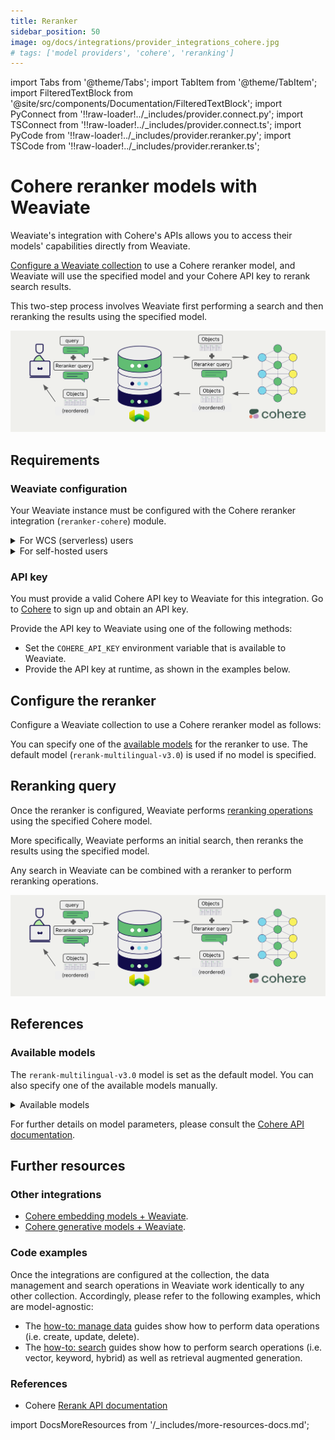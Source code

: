 ```yaml
---
title: Reranker
sidebar_position: 50
image: og/docs/integrations/provider_integrations_cohere.jpg
# tags: ['model providers', 'cohere', 'reranking']
---
```


import Tabs from '@theme/Tabs';
import TabItem from '@theme/TabItem';
import FilteredTextBlock from '@site/src/components/Documentation/FilteredTextBlock';
import PyConnect from '!!raw-loader!../_includes/provider.connect.py';
import TSConnect from '!!raw-loader!../_includes/provider.connect.ts';
import PyCode from '!!raw-loader!../_includes/provider.reranker.py';
import TSCode from '!!raw-loader!../_includes/provider.reranker.ts';

# Cohere reranker models with Weaviate

Weaviate's integration with Cohere's APIs allows you to access their models' capabilities directly from Weaviate.

[Configure a Weaviate collection](#configure-the-reranker) to use a Cohere reranker model, and Weaviate will use the specified model and your Cohere API key to rerank search results.

This two-step process involves Weaviate first performing a search and then reranking the results using the specified model.

![Reranker integration illustration](../_includes/integration_cohere_reranker.png)

## Requirements

### Weaviate configuration

Your Weaviate instance must be configured with the Cohere reranker integration (`reranker-cohere`) module.

<details>
  <summary>For WCS (serverless) users</summary>

This module is enabled by default in Weaviate Cloud Services (WCS) instances.

</details>

<details>
  <summary>For self-hosted users</summary>

- Check the [cluster metadata](../../config-refs/meta.md) to verify if the module is enabled.
- Follow the [how-to configure modules](../../configuration/modules.md) guide to enable the module in Weaviate.

</details>

### API key

You must provide a valid Cohere API key to Weaviate for this integration. Go to [Cohere](https://cohere.com/) to sign up and obtain an API key.

Provide the API key to Weaviate using one of the following methods:

- Set the `COHERE_API_KEY` environment variable that is available to Weaviate.
- Provide the API key at runtime, as shown in the examples below.

<Tabs groupId="languages">

 <TabItem value="py" label="Python (v4)">
    <FilteredTextBlock
      text={PyConnect}
      startMarker="# START CohereInstantiation"
      endMarker="# END CohereInstantiation"
      language="py"
    />
  </TabItem>

 <TabItem value="ts" label="JS/TS (Beta)">
    <FilteredTextBlock
      text={TSConnect}
      startMarker="// START CohereInstantiation"
      endMarker="// END CohereInstantiation"
      language="ts"
    />
  </TabItem>

</Tabs>

## Configure the reranker

Configure a Weaviate collection to use a Cohere reranker model as follows:

<Tabs groupId="languages">
  <TabItem value="py" label="Python (v4)">
    <FilteredTextBlock
      text={PyCode}
      startMarker="# START RerankerCohere"
      endMarker="# END RerankerCohere"
      language="py"
    />
  </TabItem>

  <TabItem value="js" label="JS/TS (Beta)">
    <FilteredTextBlock
      text={TSCode}
      startMarker="// START RerankerCohere"
      endMarker="// END RerankerCohere"
      language="ts"
    />
  </TabItem>

</Tabs>

You can specify one of the [available models](#available-models) for the reranker to use. The default model (`rerank-multilingual-v3.0`) is used if no model is specified.

## Reranking query

Once the reranker is configured, Weaviate performs [reranking operations](../../search/rerank.md) using the specified Cohere model.

More specifically, Weaviate performs an initial search, then reranks the results using the specified model.

Any search in Weaviate can be combined with a reranker to perform reranking operations.

![Reranker integration illustration](../_includes/integration_cohere_reranker.png)

<Tabs groupId="languages">

 <TabItem value="py" label="Python (v4)">
    <FilteredTextBlock
      text={PyCode}
      startMarker="# START RerankerQueryExample"
      endMarker="# END RerankerQueryExample"
      language="py"
    />
  </TabItem>

 <TabItem value="js" label="JS/TS (Beta)">
    <FilteredTextBlock
      text={TSCode}
      startMarker="// START RerankerQueryExample"
      endMarker="// END RerankerQueryExample"
      language="ts"
    />
  </TabItem>

</Tabs>

## References

### Available models

The `rerank-multilingual-v3.0` model is set as the default model. You can also specify one of the available models manually.

<details>
  <summary>Available models</summary>

- rerank-english-v3.0
- rerank-multilingual-v3.0 (default)
- rerank-english-v2.0
- rerank-multilingual-v2.0

You can also select a fine-tuned reranker model_id, such as:

- `500df123-afr3-...`

Please refer to [this blog post](/blog/fine-tuning-coheres-reranker) for more information.

</details>

For further details on model parameters, please consult the [Cohere API documentation](https://docs.cohere.com/reference/rerank).

## Further resources

### Other integrations

- [Cohere embedding models + Weaviate](./embeddings.md).
- [Cohere generative models + Weaviate](./generative.md).

### Code examples

Once the integrations are configured at the collection, the data management and search operations in Weaviate work identically to any other collection. Accordingly, please refer to the following examples, which are model-agnostic:

- The [how-to: manage data](../../manage-data/index.md) guides show how to perform data operations (i.e. create, update, delete).
- The [how-to: search](../../search/index.md) guides show how to perform search operations (i.e. vector, keyword, hybrid) as well as retrieval augmented generation.

### References

- Cohere [Rerank API documentation](https://docs.cohere.com/reference/rerank)

import DocsMoreResources from '/_includes/more-resources-docs.md';

<DocsMoreResources />
